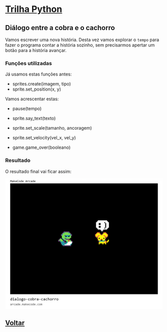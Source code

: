 # [Trilha Python](index.md)

## Diálogo entre a cobra e o cachorro

Vamos escrever uma nova história. Desta vez vamos explorar o `tempo` para fazer o programa contar a história sozinho, sem precisarmos apertar um botão para a história avançar.

### Funções utilizadas

Já usamos estas funções antes:

- sprites.create(imagem, tipo)
- sprite.set_position(x, y)

Vamos acrescentar estas:

- pause(tempo)
- sprite.say_text(texto)

- sprite.set_scale(tamanho, ancoragem)
- sprite.set_velocity(vel_x, vel_y)
- game.game_over(booleano)

### Resultado
O resultado final vai ficar assim:

![Arcade: Diálogo entre a cobra e o cachorro](img/arcade-dialogo-cobra-cachorro.png)

## [Voltar](index.md)